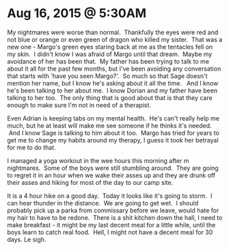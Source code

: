 # Aug 16, 2015 @ 5:30AM

My nightmares were worse than normal.  Thankfully the eyes were red and not blue or orange or even green of dragon who killed my sister.  That was a new one - Margo's green eyes staring back at me as the tentacles fell on my skin.  I didn't know I was afraid of Margo until that dream.  Maybe my avoidance of her has been that.  My father has been trying to talk to me about it all for the past few months, but I've been avoiding any conversation that starts with 'have you seen Margo?'.  So much so that Sage doesn't mention her name, but I know he's asking about it all the time.   And I know he's been talking to her about me.  I know Dorian and my father have been talking to her too.  The only thing that is good about that is that they care enough to make sure I'm not in need of a therapist.

Even Adrian is keeping tabs on my mental health.  He's can't really help me much, but he at least will make me see someone if he thinks it's needed.  And I know Sage is talking to him about it too.  Margo has tried for years to get me to change my habits around my therapy, I guess it took her betrayal for me to do that.

I managed a yoga workout in the wee hours this morning after m nightmares.  Some of the boys were still stumbling around.  They are going to regret it in an hour when we wake their asses up and they are drunk off their asses and hiking for most of the day to our camp site.

It is a 4 hour hike on a good day.  Today it looks like it's going to storm.  I can hear thunder in the distance.  We are going to get wet.  I should probably pick up a parka from commissary before we leave, would hate for my hair to have to be redone.  There is a shit kitchen down the hall, I need to make breakfast - it might be my last decent meal for a little while, until the boys learn to catch real food.  Hell, I might not have a decent meal for 30 days. Le sigh.

